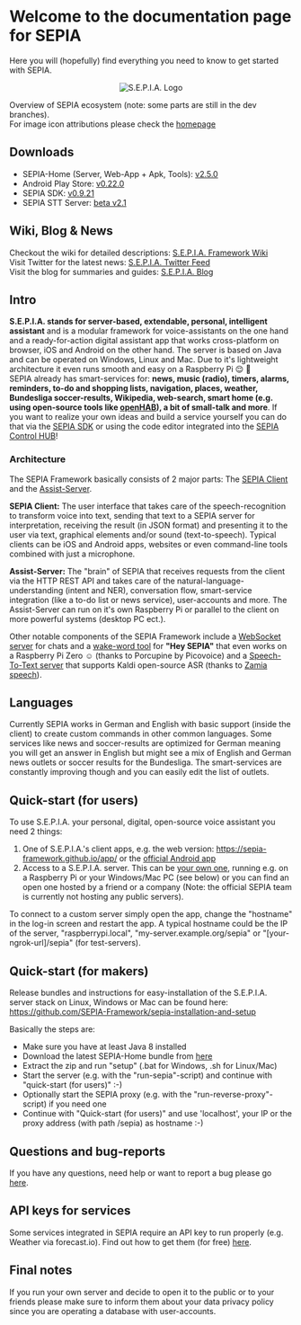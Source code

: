 # Welcome to the documentation page for SEPIA
Here you will (hopefully) find everything you need to know to get started with SEPIA.  

<p align="center">
  <img src="https://github.com/SEPIA-Framework/SEPIA-Framework.github.io/blob/master/img/SEPIA_ecosystem_w.png" alt="S.E.P.I.A. Logo"/>
</p>

Overview of SEPIA ecosystem (note: some parts are still in the dev branches).  
For image icon attributions please check the [homepage](https://sepia-framework.github.io/#attributions)

## Downloads
* SEPIA-Home (Server, Web-App + Apk, Tools): [v2.5.0](https://github.com/SEPIA-Framework/sepia-installation-and-setup/releases)
* Android Play Store: [v0.22.0](https://play.google.com/store/apps/details?id=de.bytemind.sepia.app.web)
* SEPIA SDK: [v0.9.21](https://github.com/SEPIA-Framework/sepia-sdk-java)
* SEPIA STT Server: [beta v2.1](https://hub.docker.com/r/sepia/stt-server)

## Wiki, Blog & News
Checkout the wiki for detailed descriptions:
[S.E.P.I.A. Framework Wiki](../../wiki)  
Visit Twitter for the latest news:
[S.E.P.I.A. Twitter Feed](https://twitter.com/sepia_fw)  
Visit the blog for summaries and guides:
[S.E.P.I.A. Blog](https://medium.com/sepia-framework)

## Intro
**S.E.P.I.A. stands for server-based, extendable, personal, intelligent assistant** and is a modular framework for voice-assistants on the one hand and a ready-for-action digital assistant app that works cross-platform on browser, iOS and Android on the other hand. The server is based on Java and can be operated on Windows, Linux and Mac. Due to it's lightweight architecture it even runs smooth and easy on a Raspberry Pi :relieved: :robot:  
SEPIA already has smart-services for: **news, music (radio), timers, alarms, reminders, to-do and shopping lists, navigation, places, weather, Bundesliga soccer-results, Wikipedia, web-search, smart home (e.g. using open-source tools like [openHAB](https://www.openhab.org)), a bit of small-talk and more**. If you want to realize your own ideas and build a service yourself you can do that via the [SEPIA SDK](https://github.com/SEPIA-Framework/sepia-sdk-java) or using the code editor integrated into the [SEPIA Control HUB](https://github.com/SEPIA-Framework/sepia-admin-tools/tree/master/admin-web-tools)!

### Architecture
The SEPIA Framework basically consists of 2 major parts: The [SEPIA Client](https://github.com/SEPIA-Framework/sepia-html-client-app) and the [Assist-Server](https://github.com/SEPIA-Framework/sepia-assist-server).  
  
**SEPIA Client:** The user interface that takes care of the speech-recognition to transform voice into text, sending that text to a SEPIA server for interpretation, receiving the result (in JSON format) and presenting it to the user via text, graphical elements and/or sound (text-to-speech). Typical clients can be iOS and Android apps, websites or even command-line tools combined with just a microphone.

**Assist-Server:** The "brain" of SEPIA that receives requests from the client via the HTTP REST API and takes care of the natural-language-understanding (intent and NER), conversation flow, smart-service integration (like a to-do list or news service), user-accounts and more. The Assist-Server can run on it's own Raspberry Pi or parallel to the client on more powerful systems (desktop PC ect.).  
  
Other notable components of the SEPIA Framework include a [WebSocket server](https://github.com/SEPIA-Framework/sepia-websocket-server-java) for chats and a [wake-word tool](https://github.com/SEPIA-Framework/sepia-wakeword-tools) for **"Hey SEPIA"** that even works on a Raspberry Pi Zero :relaxed: (thanks to Porcupine by Picovoice) and a [Speech-To-Text server](https://github.com/SEPIA-Framework/sepia-stt-server) that supports Kaldi open-source ASR (thanks to [Zamia speech](https://github.com/gooofy/zamia-speech)).  

## Languages
Currently SEPIA works in German and English with basic support (inside the client) to create custom commands in other common languages. Some services like news and soccer-results are optimized for German meaning you will get an answer in English but might see a mix of English and German news outlets or soccer results for the Bundesliga. The smart-services are constantly improving though and you can easily edit the list of outlets.

## Quick-start (for users)
To use S.E.P.I.A. your personal, digital, open-source voice assistant you need 2 things:

1. One of S.E.P.I.A.'s client apps, e.g. the web version: https://sepia-framework.github.io/app/ or the [official Android app](https://play.google.com/store/apps/details?id=de.bytemind.sepia.app.web)
2. Access to a S.E.P.I.A. server. This can be [your own one](https://github.com/SEPIA-Framework/sepia-installation-and-setup), running e.g. on a Raspberry Pi or your Windows/Mac PC (see below) or you can find an open one hosted by a friend or a company (Note: the official SEPIA team is currently not hosting any public servers).

To connect to a custom server simply open the app, change the "hostname" in the log-in screen and restart the app. A typical hostname could be the IP of the server, "raspberrypi.local", "my-server.example.org/sepia" or "[your-ngrok-url]/sepia" (for test-servers). 

## Quick-start (for makers)
Release bundles and instructions for easy-installation of the S.E.P.I.A. server stack on Linux, Windows or Mac can be found here:
https://github.com/SEPIA-Framework/sepia-installation-and-setup  

Basically the steps are:
* Make sure you have at least Java 8 installed
* Download the latest SEPIA-Home bundle from [here](https://github.com/SEPIA-Framework/sepia-installation-and-setup/releases/latest)
* Extract the zip and run "setup" (.bat for Windows, .sh for Linux/Mac)
* Start the server (e.g. with the "run-sepia"-script) and continue with "quick-start (for users)" :-)
* Optionally start the SEPIA proxy (e.g. with the "run-reverse-proxy"-script) if you need one 
* Continue with "Quick-start (for users)" and use 'localhost', your IP or the proxy address (with path /sepia) as hostname :-)

## Questions and bug-reports
If you have any questions, need help or want to report a bug please go [here](https://github.com/SEPIA-Framework/sepia-docs/issues).

## API keys for services
Some services integrated in SEPIA require an API key to run properly (e.g. Weather via forecast.io). Find out how to get them (for free) [here](../../wiki/API-keys).

## Final notes
If you run your own server and decide to open it to the public or to your friends please make sure to inform them about your data privacy policy since you are operating a database with user-accounts.
